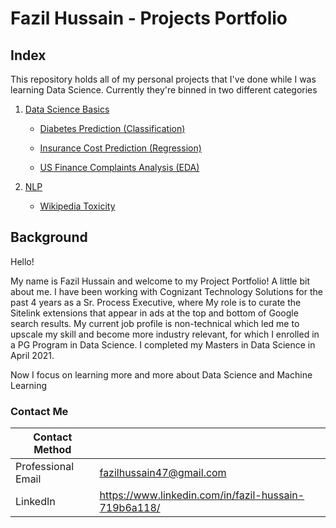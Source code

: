# Fazil Hussain - Projects Portfolio

## 

## Index

This repository holds all of my personal projects that I've done while I was
learning Data Science. Currently they're binned in two different categories

1.  [Data Science
    Basics](https://github.com/FazilH/Personal-Projects/tree/master/Data%20Science%20Basics)

    -   [Diabetes Prediction
        (Classification)](https://github.com/FazilH/Personal-Projects/tree/master/Data%20Science%20Basics/Diabetes%20Prediction%20(Classification))

    -   [Insurance Cost Prediction
        (Regression)](https://github.com/FazilH/Personal-Projects/tree/master/Data%20Science%20Basics/Insurance%20Cost%20Prediction%20(Regression))

    -   [US Finance Complaints Analysis
        (EDA)](https://github.com/FazilH/Personal-Projects/tree/master/Data%20Science%20Basics/US%20Finance%20Complaints%20Analysis%20(EDA))

2.  [NLP](https://github.com/FazilH/Personal-Projects/tree/master/NLP/Wikipedia%20Toxicity)

    -   [Wikipedia
        Toxicity](https://github.com/FazilH/Personal-Projects/tree/master/NLP/Wikipedia%20Toxicity)

## 

## 

## Background

Hello!

My name is Fazil Hussain and welcome to my Project Portfolio! A little bit about
me. I have been working with Cognizant Technology Solutions for the past 4 years
as a Sr. Process Executive, where My role is to curate the Sitelink extensions
that appear in ads at the top and bottom of Google search results. My current
job profile is non-technical which led me to upscale my skill and become more
industry relevant, for which I enrolled in a PG Program in Data Science. I
completed my Masters in Data Science in April 2021.

Now I focus on learning more and more about Data Science and Machine Learning

### 

### Contact Me

| **Contact Method** |                                                             |
|--------------------|-------------------------------------------------------------|
| Professional Email | [fazilhussain47@gmail.com](mailto:fazilhussain47@gmail.com) |
| LinkedIn           | <https://www.linkedin.com/in/fazil-hussain-719b6a118/>      |
